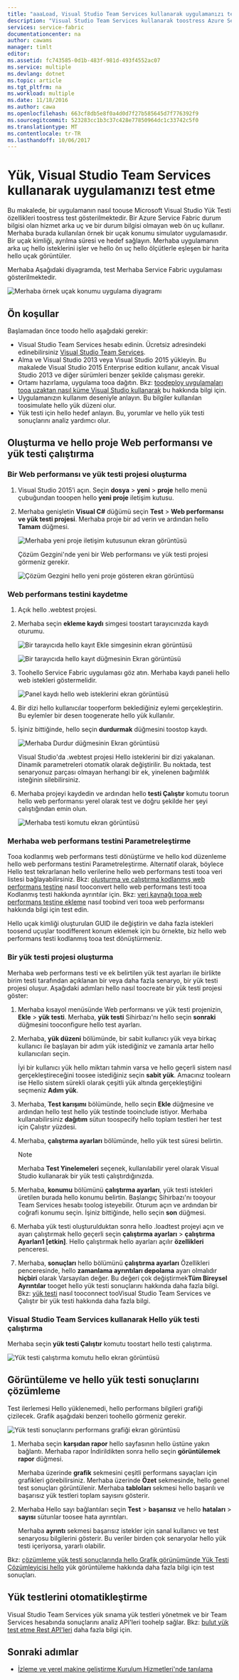 ```yaml
---
title: "aaaLoad, Visual Studio Team Services kullanarak uygulamanızı test etme | Microsoft Docs"
description: "Visual Studio Team Services kullanarak toostress Azure Service Fabric uygulamalarınızı nasıl test öğrenin."
services: service-fabric
documentationcenter: na
author: cawams
manager: timlt
editor: 
ms.assetid: fc743585-0d1b-483f-981d-493f4552ac07
ms.service: multiple
ms.devlang: dotnet
ms.topic: article
ms.tgt_pltfrm: na
ms.workload: multiple
ms.date: 11/18/2016
ms.author: cawa
ms.openlocfilehash: 663cf8db5e8f0a4d0d7f27b585645d7f776392f9
ms.sourcegitcommit: 523283cc1b3c37c428e77850964dc1c33742c5f0
ms.translationtype: MT
ms.contentlocale: tr-TR
ms.lasthandoff: 10/06/2017
---
```

# <a name="load-test-your-application-by-using-visual-studio-team-services"></a>Yük, Visual Studio Team Services kullanarak uygulamanızı test etme
Bu makalede, bir uygulamanın nasıl toouse Microsoft Visual Studio Yük Testi özellikleri toostress test gösterilmektedir. Bir Azure Service Fabric durum bilgisi olan hizmet arka uç ve bir durum bilgisi olmayan web ön uç kullanır. Merhaba burada kullanılan örnek bir uçak konumu simulator uygulamasıdır. Bir uçak kimliği, ayrılma süresi ve hedef sağlayın. Merhaba uygulamanın arka uç hello isteklerini işler ve hello ön uç hello ölçütlerle eşleşen bir harita hello uçak görüntüler.

Merhaba Aşağıdaki diyagramda, test Merhaba Service Fabric uygulaması gösterilmektedir.

![Merhaba örnek uçak konumu uygulama diyagramı][0]

## <a name="prerequisites"></a>Ön koşullar
Başlamadan önce toodo hello aşağıdaki gerekir:

* Visual Studio Team Services hesabı edinin. Ücretsiz adresindeki edinebilirsiniz [Visual Studio Team Services](https://www.visualstudio.com).
* Alma ve Visual Studio 2013 veya Visual Studio 2015 yükleyin. Bu makalede Visual Studio 2015 Enterprise edition kullanır, ancak Visual Studio 2013 ve diğer sürümleri benzer şekilde çalışması gerekir.
* Ortamı hazırlama, uygulama tooa dağıtın. Bkz: [toodeploy uygulamaları tooa uzaktan nasıl küme Visual Studio kullanarak](service-fabric-publish-app-remote-cluster.md) bu hakkında bilgi için.
* Uygulamanızın kullanım deseniyle anlayın. Bu bilgiler kullanılan toosimulate hello yük düzeni olur.
* Yük testi için hello hedef anlayın. Bu, yorumlar ve hello yük testi sonuçlarını analiz yardımcı olur.

## <a name="create-and-run-hello-web-performance-and-load-test-project"></a>Oluşturma ve hello proje Web performansı ve yük testi çalıştırma
### <a name="create-a-web-performance-and-load-test-project"></a>Bir Web performansı ve yük testi projesi oluşturma
1. Visual Studio 2015’i açın. Seçin **dosya** > **yeni** > **proje** hello menü çubuğundan tooopen hello **yeni proje** iletişim kutusu.
2. Merhaba genişletin **Visual C#** düğümü seçin **Test** > **Web performansı ve yük testi projesi**. Merhaba proje bir ad verin ve ardından hello **Tamam** düğmesi.

    ![Merhaba yeni proje iletişim kutusunun ekran görüntüsü][1]

    Çözüm Gezgini'nde yeni bir Web performansı ve yük testi projesi görmeniz gerekir.

    ![Çözüm Gezgini hello yeni proje gösteren ekran görüntüsü][2]

### <a name="record-a-web-performance-test"></a>Web performans testini kaydetme
1. Açık hello .webtest projesi.
2. Merhaba seçin **ekleme kaydı** simgesi toostart tarayıcınızda kaydı oturumu.

    ![Bir tarayıcıda hello kayıt Ekle simgesinin ekran görüntüsü][3]

    ![Bir tarayıcıda hello kayıt düğmesinin Ekran görüntüsü][4]
3. Toohello Service Fabric uygulaması göz atın. Merhaba kaydı paneli hello web istekleri göstermelidir.

    ![Panel kaydı hello web isteklerini ekran görüntüsü][5]
4. Bir dizi hello kullanıcılar tooperform beklediğiniz eylemi gerçekleştirin. Bu eylemler bir desen toogenerate hello yük kullanılır.
5. İşiniz bittiğinde, hello seçin **durdurmak** düğmesini toostop kaydı.

    ![Merhaba Durdur düğmesinin Ekran görüntüsü][6]

    Visual Studio'da .webtest projesi Hello isteklerini bir dizi yakalanan. Dinamik parametreleri otomatik olarak değiştirilir. Bu noktada, test senaryonuz parçası olmayan herhangi bir ek, yinelenen bağımlılık isteğinin silebilirsiniz.
6. Merhaba projeyi kaydedin ve ardından hello **testi Çalıştır** komutu toorun hello web performansı yerel olarak test ve doğru şekilde her şeyi çalıştığından emin olun.

    ![Merhaba testi komutu ekran görüntüsü][7]

### <a name="parameterize-hello-web-performance-test"></a>Merhaba web performans testini Parametreleştirme
Tooa kodlanmış web performans testi dönüştürme ve hello kod düzenleme hello web performans testini Parametreleştirme. Alternatif olarak, böylece Hello test tekrarlanan hello verilerine hello web performans testi tooa veri listesi bağlayabilirsiniz. Bkz: [oluşturma ve çalıştırma kodlanmış web performans testine](https://msdn.microsoft.com/library/ms182552.aspx) nasıl tooconvert hello web performans testi tooa Kodlanmış testi hakkında ayrıntılar için. Bkz: [veri kaynağı tooa web performans testine ekleme](https://msdn.microsoft.com/library/ms243142.aspx) nasıl toobind veri tooa web performansı hakkında bilgi için test edin.

Hello uçak kimliği oluşturulan GUID ile değiştirin ve daha fazla istekleri toosend uçuşlar toodifferent konum eklemek için bu örnekte, biz hello web performans testi kodlanmış tooa test dönüştürmeniz.

### <a name="create-a-load-test-project"></a>Bir yük testi projesi oluşturma
Merhaba web performans testi ve ek belirtilen yük test ayarları ile birlikte birim testi tarafından açıklanan bir veya daha fazla senaryo, bir yük testi projesi oluşur. Aşağıdaki adımları hello nasıl toocreate bir yük testi projesi göster:

1. Merhaba kısayol menüsünde Web performansı ve yük testi projenizin, **Ekle** > **yük testi**. Merhaba, **yük testi** Sihirbazı'nı hello seçin **sonraki** düğmesini tooconfigure hello test ayarları.
2. Merhaba, **yük düzeni** bölümünde, bir sabit kullanıcı yük veya birkaç kullanıcı ile başlayan bir adım yük istediğiniz ve zamanla artar hello kullanıcıları seçin.

    İyi bir kullanıcı yük hello miktarı tahmin varsa ve hello geçerli sistem nasıl gerçekleştireceğini toosee istediğiniz seçin **sabit yük**. Amacınız toolearn ise Hello sistem sürekli olarak çeşitli yük altında gerçekleştiğini seçmeniz **Adım yük**.
3. Merhaba, **Test karışımı** bölümünde, hello seçin **Ekle** düğmesine ve ardından hello test hello yük testinde tooinclude istiyor. Merhaba kullanabilirsiniz **dağıtım** sütun toospecify hello toplam testleri her test için Çalıştır yüzdesi.
4. Merhaba, **çalıştırma ayarları** bölümünde, hello yük test süresi belirtin.

   > [!NOTE]
   > Merhaba **Test Yinelemeleri** seçenek, kullanılabilir yerel olarak Visual Studio kullanarak bir yük testi çalıştırdığınızda.
   >
   >
5. Merhaba, **konumu** bölümünü **çalıştırma ayarları**, yük testi istekleri üretilen burada hello konumu belirtin. Başlangıç Sihirbazı'nı tooyour Team Services hesabı toolog isteyebilir. Oturum açın ve ardından bir coğrafi konumu seçin. İşiniz bittiğinde, hello seçin **son** düğmesi.
6. Merhaba yük testi oluşturulduktan sonra hello .loadtest projeyi açın ve ayarı çalıştırmak hello geçerli seçin **çalıştırma ayarları** > **çalıştırma Ayarları1 [etkin]**. Hello çalıştırmak hello ayarları açılır **özellikleri** penceresi.
7. Merhaba, **sonuçları** hello bölümünü **çalıştırma ayarları** Özellikleri penceresinde, hello **zamanlama ayrıntıları depolama** ayarı olmalıdır **hiçbiri** olarak Varsayılan değer. Bu değeri çok değiştirmek**Tüm Bireysel Ayrıntılar** tooget hello yük testi sonuçlarını hakkında daha fazla bilgi. Bkz: [yük testi](https://www.visualstudio.com/load-testing.aspx) nasıl tooconnect tooVisual Studio Team Services ve Çalıştır bir yük testi hakkında daha fazla bilgi.

### <a name="run-hello-load-test-by-using-visual-studio-team-services"></a>Visual Studio Team Services kullanarak Hello yük testi çalıştırma
Merhaba seçin **yük testi Çalıştır** komutu toostart hello testi çalıştırma.

![Yük testi çalıştırma komutu hello ekran görüntüsü][8]

## <a name="view-and-analyze-hello-load-test-results"></a>Görüntüleme ve hello yük testi sonuçlarını çözümleme
Test ilerlemesi Hello yüklenemedi, hello performans bilgileri grafiği çizilecek. Grafik aşağıdaki benzeri toohello görmeniz gerekir.

![Yük testi sonuçlarını performans grafiği ekran görüntüsü][9]

1. Merhaba seçin **karşıdan rapor** hello sayfasının hello üstüne yakın bağlantı. Merhaba rapor İndirildikten sonra hello seçin **görüntülemek rapor** düğmesi.

    Merhaba üzerinde **grafik** sekmesini çeşitli performans sayaçları için grafikleri görebilirsiniz. Merhaba üzerinde **Özet** sekmesinde, hello genel test sonuçları görüntülenir. Merhaba **tabloları** sekmesi hello başarılı ve başarısız yük testleri toplam sayısını gösterir.
2. Merhaba Hello sayı bağlantıları seçin **Test** > **başarısız** ve hello **hataları** > **sayısı** sütunlar toosee hata ayrıntıları.

    Merhaba **ayrıntı** sekmesi başarısız istekler için sanal kullanıcı ve test senaryosu bilgilerini gösterir. Bu veriler birden çok senaryolar hello yük testi içeriyorsa, yararlı olabilir.

Bkz: [çözümleme yük testi sonuçlarında hello Grafik görünümünde Yük Testi Çözümleyicisi hello](https://www.visualstudio.com/load-testing.aspx) yük görüntüleme hakkında daha fazla bilgi için test sonuçları.

## <a name="automate-your-load-test"></a>Yük testlerini otomatikleştirme
Visual Studio Team Services yük sınama yük testleri yönetmek ve bir Team Services hesabında sonuçlarını analiz API'leri toohelp sağlar. Bkz: [bulut yük test etme Rest API'leri](http://blogs.msdn.com/b/visualstudioalm/archive/2014/11/03/cloud-load-testing-rest-apis-are-here.aspx) daha fazla bilgi için.

## <a name="next-steps"></a>Sonraki adımlar
* [İzleme ve yerel makine geliştirme Kurulum Hizmetleri'nde tanılama](service-fabric-diagnostics-how-to-monitor-and-diagnose-services-locally.md)

[0]: ./media/service-fabric-vso-load-test/OverviewDiagram.png
[1]: ./media/service-fabric-vso-load-test/NewProjectDialog.png
[2]: ./media/service-fabric-vso-load-test/Project.png
[3]: ./media/service-fabric-vso-load-test/AddRecording.png
[4]: ./media/service-fabric-vso-load-test/AddRecording2.png
[5]: ./media/service-fabric-vso-load-test/ActionSequence.png
[6]: ./media/service-fabric-vso-load-test/StopRecording.png
[7]: ./media/service-fabric-vso-load-test/RunTest.png
[8]: ./media/service-fabric-vso-load-test/RunTest2.png
[9]: ./media/service-fabric-vso-load-test/Graph.png
